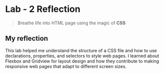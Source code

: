 # Lab - 2 Reflection
> Breathe life into HTML page using the magic of **CSS**
## My reflection
This lab helped me understand the structure of a CSS file and how to use declarations, properties, and selectors to style web pages. I learned about Flexbox and Gridview for layout design and how they contribute to making responsive web pages that adapt to different screen sizes.